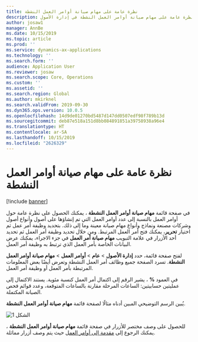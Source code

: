 ```yaml
---
title: نظرة عامة على مهام صيانة أوامر العمل النشطة
description: يقدم هذا الموضوع نظرة عامة على مهام صيانة أوامر العمل النشطة في إدارة الأصول.
author: josaw1
manager: AnnBe
ms.date: 10/15/2019
ms.topic: article
ms.prod: ''
ms.service: dynamics-ax-applications
ms.technology: ''
ms.search.form: ''
audience: Application User
ms.reviewer: josaw
ms.search.scope: Core, Operations
ms.custom: ''
ms.assetid: ''
ms.search.region: Global
ms.author: mkirknel
ms.search.validFrom: 2019-09-30
ms.dyn365.ops.version: 10.0.5
ms.openlocfilehash: 14d9de01270bd5487d147dd0507edf98f789b13d
ms.sourcegitcommit: deb87e518a151d8bb084891851a39758938a96e4
ms.translationtype: HT
ms.contentlocale: ar-SA
ms.lasthandoff: 10/15/2019
ms.locfileid: "2626329"
---
```

# <a name="active-work-order-maintenance-jobs-overview"></a>نظرة عامة على مهام صيانة أوامر العمل النشطة

[!include [banner](../../includes/banner.md)]



في صفحة قائمة **مهام صيانة أوامر العمل النشطة‬** ، يمكنك الحصول على نظرة عامة حول أوامر العمل بالنسبة إلى عدد أوامر العمل التي تم إنشاؤها على أصول وأنواع أصول وشركات مصنعة ونماذج وأنواع مهام صيانة معينة وما إلى ذلك. بتحديد وظيفة أمر عمل ثم اختيار **تحرير**، يمكنك فتح أمر العمل المرتبط. ومن خلال تحديد وظيفة أمر العمل ثم تحديد أحد الأزرار في علامة التبويب **مهام صيانة أمر العمل** في جزء الاجراء، يمكنك عرض البيانات الخاصة بأمر العمل الذي ترتبط به وظيفة أمر العمل.

لفتح صفحة قائمة، حدد **إدارة الأصول** > **عام** > **أوامر العمل** > **مهام صيانة أوامر العمل النشطة‬**. تسرد الصفحة جميع وظائف أمر العمل النشطة وتعرض أيضًا بعض المعلومات المرتبطة بأمر العمل أو وظيفة أمر العمل.

في العمود **%** ، يشير الرقم إلى اكتمال أمر العمل كنسبة مئوية. يستند الاكتمال إلى عمليتين حسابيتين: الساعات المرحلة مقارنة بالساعات المتوقعة، وعدد قوائم فحص الصيانة المكتملة.

يُبين الرسم التوضيحي المبين أدناه مثالًا لصفحة قائمة **مهام صيانة أوامر العمل النشطة‬**.

![الشكل 1](media/23-work-orders.png)

للحصول على وصف مختصر للأزرار في صفحة قائمة **مهام صيانة أوامر العمل النشطة‬** ، يمكنك الرجوع إلى [مقدمة إلى أوامر العمل](../work-orders/introduction-to-work-orders.md) حيث يتم وصف أزرار مماثلة.

